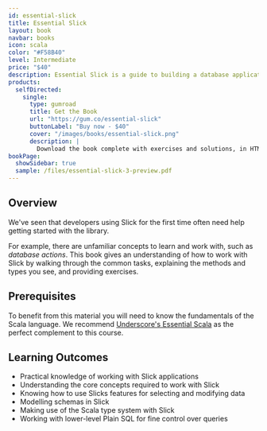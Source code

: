 ```yaml
---
id: essential-slick
title: Essential Slick
layout: book
navbar: books
icon: scala
color: "#F58B40"
level: Intermediate
price: "$40"
description: Essential Slick is a guide to building a database application using the Slick library. It is aimed at Scala developers who need to become productive with Slick quickly. Covers versions 2.1 and 3.X.
products:
  selfDirected:
    single:
      type: gumroad
      title: Get the Book
      url: "https://gum.co/essential-slick"
      buttonLabel: "Buy now - $40"
      cover: "/images/books/essential-slick.png"
      description: |
        Download the book complete with exercises and solutions, in HTML, PDF, and ePub formats.
bookPage:
  showSidebar: true
  sample: /files/essential-slick-3-preview.pdf
---
```


## Overview

We've seen that developers using Slick for the first time often
need help getting started with the library.

For example, there are unfamiliar concepts to learn and work with, such as
_database actions_. This book gives an understanding of how to work with Slick by walking through the common tasks,
explaining the methods and types you see, and providing exercises.

## Prerequisites

To benefit from this material you will need to know the fundamentals of the Scala language. We recommend [Underscore's Essential Scala](../essential-scala) as the perfect complement to this course.

## Learning Outcomes

- Practical knowledge of working with Slick applications
- Understanding the core concepts required to work with Slick
- Knowing how to use Slicks features for selecting and modifying data
- Modelling schemas in Slick
- Making use of the Scala type system with Slick
- Working with lower-level Plain SQL for fine control over queries
